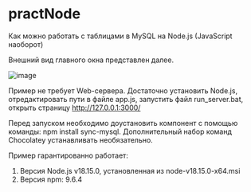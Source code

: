 # practNode
Как можно работать с таблицами в MySQL на Node.js (JavaScript наоборот)

Внешний вид главного окна представлен далее.

![image](https://user-images.githubusercontent.com/10297748/230503674-84807929-9e4c-4de7-b97d-7676b2de80b5.png)

Пример не требует Web-сервера. Достаточно установить Node.js, отредактировать пути в файле app.js, запустить файл run_server.bat, открыть страницу http://127.0.0.1:3000/

Перед запуском необходимо доустановить компонент с помощью команды: npm install sync-mysql. Дополнительный набор команд Chocolatey устанавливать необязательно.

Пример гарантированно работает:
1) Версия Node.js v18.15.0, установленная из node-v18.15.0-x64.msi
2) Версия npm: 9.6.4

